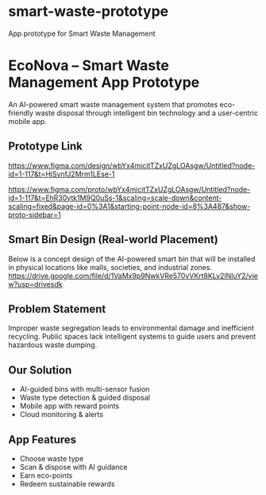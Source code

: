 # smart-waste-prototype
App prototype for Smart Waste Management

# EcoNova – Smart Waste Management App Prototype
An AI-powered smart waste management system that promotes eco-friendly waste disposal through intelligent bin technology and a user-centric mobile app.

##  Prototype Link 
https://www.figma.com/design/wbYx4micitTZxUZgLOAsgw/Untitled?node-id=1-117&t=HjSynfJ2Mrm1LEse-1

https://www.figma.com/proto/wbYx4micitTZxUZgLOAsgw/Untitled?node-id=1-117&t=EhR30ytk1M9Q0uSs-1&scaling=scale-down&content-scaling=fixed&page-id=0%3A1&starting-point-node-id=8%3A487&show-proto-sidebar=1


## Smart Bin Design (Real-world Placement)
Below is a concept design of the AI-powered smart bin that will be installed in physical locations like malls, societies, and industrial zones.
https://drive.google.com/file/d/1VaMx9p9NwkVRe570vVKrt8KLy2lNIuY2/view?usp=drivesdk


##  Problem Statement  
Improper waste segregation leads to environmental damage and inefficient recycling. Public spaces lack intelligent systems to guide users and prevent hazardous waste dumping.

##  Our Solution  
- AI-guided bins with multi-sensor fusion  
- Waste type detection & guided disposal  
- Mobile app with reward points  
- Cloud monitoring & alerts  

##  App Features  
- Choose waste type  
- Scan & dispose with AI guidance  
- Earn eco-points  
- Redeem sustainable rewards 
